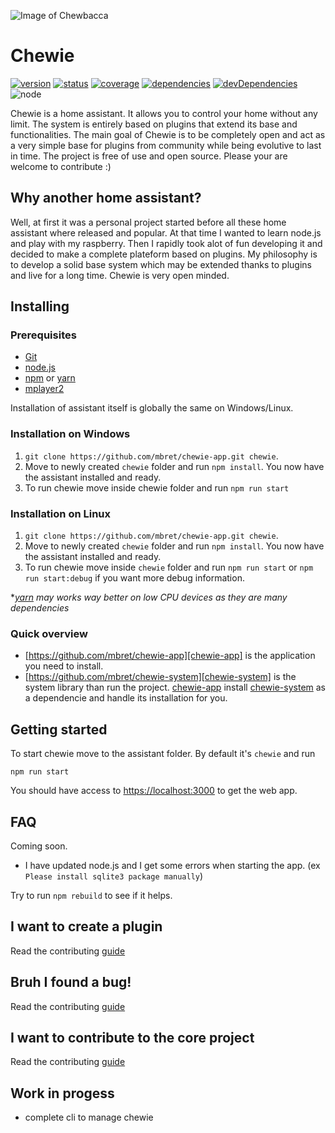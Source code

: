 ![Image of Chewbacca](https://image.ibb.co/eKvgov/chewie.jpg)

# Chewie
[![version](https://img.shields.io/npm/v/chewie-system.svg)](https://www.npmjs.org/package/chewie-system)
[![status](https://travis-ci.org/mbret/chewie-system.svg)](https://travis-ci.org/mbret/chewie-system)
[![coverage](https://img.shields.io/coveralls/mbret/chewie-system.svg)](https://coveralls.io/github/mbret/chewie-system)
[![dependencies](https://david-dm.org/mbret/chewie-system.svg)](https://david-dm.org/mbret/chewie-system)
[![devDependencies](https://david-dm.org/mbret/chewie-system/dev-status.svg)](https://david-dm.org/mbret/chewie-system#info=devDependencies)
![node](https://img.shields.io/node/v/chewie-system.svg)

Chewie is a home assistant.
It allows you to control your home without any limit. The system is entirely based on plugins that extend its base and functionalities. The main goal of Chewie is to be completely open and act as a very simple base for plugins from community while being evolutive to last in time. The project is free of use and open source. Please your are welcome to contribute :)

## Why another home assistant?

Well, at first it was a personal project started before all these home assistant where released and popular. At that time I wanted to learn node.js and play with my raspberry. Then I rapidly took alot of fun developing it and decided to make a complete plateform based on plugins. My philosophy is to develop a solid base system which may be extended thanks to plugins and live for a long time. Chewie is very open minded.

## Installing

### Prerequisites
- [Git](https://git-scm.com)
- [node.js](https://nodejs.org)
- [npm](https://www.npmjs.com) or [yarn](https://yarnpkg.com/)
- [mplayer2](https://doc.ubuntu-fr.org/mplayer2)

Installation of assistant itself is globally the same on Windows/Linux.

### Installation on Windows

1. `git clone https://github.com/mbret/chewie-app.git chewie`.
2. Move to newly created `chewie` folder and run `npm install`. You now have the assistant installed and ready.
3. To run chewie move inside chewie folder and run `npm run start`

### Installation on Linux

1. `git clone https://github.com/mbret/chewie-app.git chewie`.
2. Move to newly created `chewie` folder and run `npm install`. You now have the assistant installed and ready.
3. To run chewie move inside `chewie` folder and run `npm run start` or `npm run start:debug` if you want more debug information.

**[yarn](https://yarnpkg.com/) may works way better on low CPU devices as they are many dependencies*

### Quick overview
- [https://github.com/mbret/chewie-app][chewie-app] is the application you need to install.
- [https://github.com/mbret/chewie-system][chewie-system] is the system library than run the project. [chewie-app][chewie-app] install [chewie-system][chewie-system] as a dependencie and handle its installation for you.

## Getting started

To start chewie move to the assistant folder. By default it's `chewie` and run
```
npm run start
```
You should have access to [https://localhost:3000](https://localhost:3000) to get the web app.

## FAQ

Coming soon.
- I have updated node.js and I get some errors when starting the app. (ex `Please install sqlite3 package manually`)

Try to run `npm rebuild` to see if it helps.

## I want to create a plugin

Read the contributing [guide](https://github.com/mbret/chewie/blob/master/CONTRIBUTING.md)

## Bruh I found a bug!

Read the contributing [guide](https://github.com/mbret/chewie/blob/master/CONTRIBUTING.md)

## I want to contribute to the core project

Read the contributing [guide](https://github.com/mbret/chewie/blob/master/CONTRIBUTING.md)

## Work in progess

- complete cli to manage chewie

[chewie-app]: https://github.com/mbret/chewie-app
[chewie-system]: https://github.com/mbret/chewie-system

